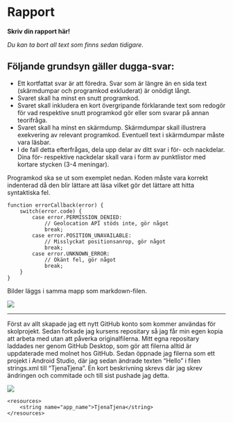 
# Rapport

**Skriv din rapport här!**

_Du kan ta bort all text som finns sedan tidigare_.

## Följande grundsyn gäller dugga-svar:

- Ett kortfattat svar är att föredra. Svar som är längre än en sida text (skärmdumpar och programkod exkluderat) är onödigt långt.
- Svaret skall ha minst en snutt programkod.
- Svaret skall inkludera en kort övergripande förklarande text som redogör för vad respektive snutt programkod gör eller som svarar på annan teorifråga.
- Svaret skall ha minst en skärmdump. Skärmdumpar skall illustrera exekvering av relevant programkod. Eventuell text i skärmdumpar måste vara läsbar.
- I de fall detta efterfrågas, dela upp delar av ditt svar i för- och nackdelar. Dina för- respektive nackdelar skall vara i form av punktlistor med kortare stycken (3-4 meningar).

Programkod ska se ut som exemplet nedan. Koden måste vara korrekt indenterad då den blir lättare att läsa vilket gör det lättare att hitta syntaktiska fel.

```
function errorCallback(error) {
    switch(error.code) {
        case error.PERMISSION_DENIED:
            // Geolocation API stöds inte, gör något
            break;
        case error.POSITION_UNAVAILABLE:
            // Misslyckat positionsanrop, gör något
            break;
        case error.UNKNOWN_ERROR:
            // Okänt fel, gör något
            break;
    }
}
```

Bilder läggs i samma mapp som markdown-filen.

![](android.png)

-----------------------------------------------------------------------------------

Först av allt skapade jag ett nytt GitHub konto som kommer användas för skolprojekt. Sedan forkade jag kursens repositary så jag får min egen kopia att arbeta med utan att påverka originalfilerna. Mitt egna repositary laddades ner genom GitHub Desktop, som gör att filerna alltid är uppdaterade med molnet hos GitHub. 
Sedan öppnade jag filerna som ett projekt i Android Studio, där jag sedan ändrade texten “Hello” i filen strings.xml till “TjenaTjena”. En kort beskrivning skrevs där jag skrev ändringen och commitade och till sist pushade jag detta.

![](screenshot1.png)

```
<resources>
    <string name="app_name">TjenaTjena</string>
</resources>
```